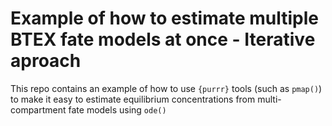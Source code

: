 # Example of how to estimate multiple BTEX fate models at once - Iterative aproach

This repo contains an example of how to use `{purrr}` tools (such as `pmap()`) to make it easy to estimate equilibrium concentrations from multi-compartment fate models using `ode()`
